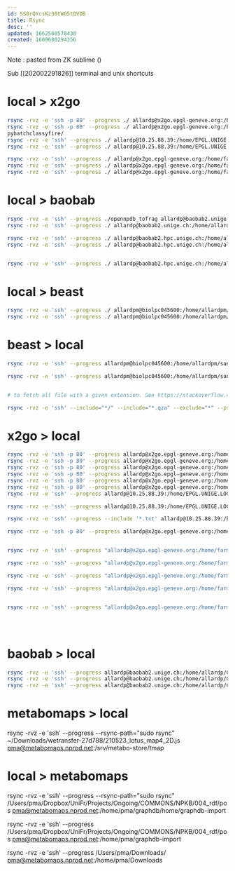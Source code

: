 ```yaml
---
id: SS0rQYcsKz30tWG5tQVOB
title: Rsync
desc: ''
updated: 1662560578438
created: 1609680294356
---
```


Note : pasted from ZK sublime ()

Sub [[202002291826]] terminal and unix shortcuts


# local > x2go 

```bash
rsync -rvz -e 'ssh -p 80' --progress ./ allardp@x2go.epgl-geneve.org:/home/EPGL.UNIGE.LOCAL/allardp/pybatchclassyfire/
rsync -rvz -e 'ssh -p 80' --progress ./ allardp@x2go.epgl-geneve.org:/home/EPGL.UNIGE.LOCAL/allardp/
pybatchclassyfire/
rsync -rvz -e 'ssh' --progress ./ allardp@10.25.88.39:/home/EPGL.UNIGE.LOCAL/allardp/
rsync -rvz -e 'ssh' --progress ./ allardp@10.25.88.39:/home/EPGL.UNIGE.LOCAL/allardp/opennaturalproductsdb/data/interim/tables/3_curated/

rsync -rvz -e 'ssh' --progress ./ allardp@x2go.epgl-geneve.org:/home/farma.unige.ch/allardp/Desktop/FARMAnetwork/RECHERCHE/COMMON\ FASIE-FATHO/PMA/Ubuntu_VM_img/ISDB_DNP/results
rsync -rvz -e 'ssh' --progress ./ allardp@x2go.epgl-geneve.org:/home/farma.unige.ch/allardp/Desktop/FARMAnetwork/RECHERCHE/COMMON\ FASIE-FATHO/PF_project
rsync -rvz -e 'ssh' --progress ./ allardp@x2go.epgl-geneve.org:/home/farma.unige.ch/allardp/is_fragmentation/lotus_data
```

# local > baobab

```bash
rsync -rvz -e 'ssh' --progress ./opennpdb_tofrag allardp@baobab2.unige.ch:/home/allardp/data_to_frag/opennpdb/
rsync -rvz -e 'ssh' --progress ./ allardp@baobab2.unige.ch:/home/allardp/bash_files/opennpdb_bash

rsync -rvz -e 'ssh' --progress ./ allardp@baobab2.hpc.unige.ch:/home/allardp/bash_files/lotus_bash
rsync -rvz -e 'ssh' --progress ./ allardp@baobab2.hpc.unige.ch:/home/allardp/data_to_frag/lotus/


rsync -rvz -e 'ssh' --progress ./ allardp@baobab2.hpc.unige.ch:/home/allardp/is_fragmentation/lotus_data/

```

# local > beast

```bash
rsync -rvz -e 'ssh' --progress ./ allardpm@biolpc045600:/home/allardpm/data_to_frag/opennpdb/
rsync -rvz -e 'ssh' --progress ./ allardpm@biolpc045600:/home/allardpm/cfm/bash_files
```



# beast > local

```bash
rsync -rvz -e 'ssh' --progress allardpm@biolpc045600:/home/allardpm/sandbox/GNPS_output_Qemistree_set/*.qza ./ 

rsync -rvz -e 'ssh' --progress allardpm@biolpc045600:/home/allardpm/sandbox/GNPS_output_Qemistree_set/*.qza ./ 


# to fetch all file with a given extension. See https://stackoverflow.com/a/11111793 for details

rsync -rvz -e 'ssh' --include="*/" --include="*.qza" --exclude="*" --progress allardpm@biolpc045600:/home/allardpm/sandbox/GNPS_output_Qemistree_set/ ./
```


# x2go > local 

```bash
rsync -rvz -e 'ssh -p 80' --progress allardp@x2go.epgl-geneve.org:/home/EPGL.UNIGE.LOCAL/allardp/is_fragmentation/coconut_data/coconut_ISDB_pos.mgf /Users/pma/Dropbox/People/Swap_MS/ISDB_Coconut
rsync -rvz -e 'ssh -p 80' --progress allardp@x2go.epgl-geneve.org:/home/EPGL.UNIGE.LOCAL/allardp/opennaturalproductsdb/1_databases/PLANTCYC/2_chemo/2_rdkit/PLANTCYC_chemo_rdkit_new_pm.tsv ./
rsync -rvz -e 'ssh -p 80' --progress allardp@x2go.epgl-geneve.org:/home/EPGL.UNIGE.LOCAL/allardp/opennaturalproductsdb/1_databases/PLANTCYC/2_chemo/2_rdkit/PLANTCYC_chemo_rdkit_sanitized_pm.tsv ./
rsync -rvz -e 'ssh -p 80' --progress allardp@x2go.epgl-geneve.org:/home/EPGL.UNIGE.LOCAL/allardp/opennaturalproductsdb/outputs/tables/3_curated/curated_tablesampled1000.tsv ./
rsync -rvz -e 'ssh -p 80' --progress allardp@x2go.epgl-geneve.org:/home/EPGL.UNIGE.LOCAL/allardp/opennaturalproductsdb/outputs/tables/3_curated/curatedTable5000_shuffled_headed ./
rsync -rvz -e 'ssh -p 80' --progress allardp@x2go.epgl-geneve.org:/home/EPGL.UNIGE.LOCAL/allardp/qiime2_cscs_explo_remote/pfabre/cscs_PCoA.qzv ./
rsync -rvz -e 'ssh' --progress allardp@10.25.88.39:/home/EPGL.UNIGE.LOCAL/allardp/opennaturalproductsdb/data/interim/tables/1_translated/structure/unique.tsv ./

rsync -rvz -e 'ssh' --progress allardp@10.25.88.39:/home/EPGL.UNIGE.LOCAL/allardp/opennaturalproductsdb/data/interim/tables_min/3_curated/smiles.gz ./

rsync -rvz -e 'ssh' --progress --include '*.txt' allardp@10.25.88.39:/home/EPGL.UNIGE.LOCAL/allardp/opennaturalproductsdb/data/interim/tables/3_curated/ ./

rsync -rvz -e 'ssh -p 80' --progress allardp@x2go.epgl-geneve.org:/home/EPGL.UNIGE.LOCAL/allardp/Desktop/FARMAnetwork/RECHERCHE/COMMON\ FASIE-FATHO/Workshop_Material/Data_annotation_Workshop_2019/190225_FullDNP_prot_deprot.csv ./


rsync -rvz -e 'ssh' --progress "allardp@x2go.epgl-geneve.org:/home/farma.unige.ch/allardp/Desktop/FARMAnetwork/RECHERCHE/COMMON\ FASIE-FATHO/PMA/Ubuntu_VM_img/ISDB_DNP/results/fbmn_lena_metabo_results_DNP_top50.out" ./ 

rsync -rvz -e 'ssh' --progress "allardp@x2go.epgl-geneve.org:/home/farma.unige.ch/allardp/lotusProcessor/data/interim/tables/4_analysed/platinum.tsv.gz" ./ 

rsync -rvz -e 'ssh' --progress "allardp@x2go.epgl-geneve.org:/home/farma.unige.ch/allardp/lotusProcessor/data/processed/lotus.sqlite" ./ 

rsync -rvz -e 'ssh' --progress "allardp@x2go.epgl-geneve.org:/home/farma.unige.ch/allardp/Documents/Toy_Dataset_MN/GNPS_output_Toy_Dataset_MN/cscs_PCoA.qzv" ./ 


rsync -rvz -e 'ssh' --progress "allardp@x2go.epgl-geneve.org:/home/farma.unige.ch/allardp/Documents/PF_GNP3/GNPS_output_PF_GNP3/feature_table_for_biom.tsv" ./ 





```


# baobab > local 

```bash
rsync -rvz -e 'ssh' --progress allardp@baobab2.unige.ch:/home/allardp/CFM_results/npatlas ./results
rsync -rvz -e 'ssh' --progress allardp@baobab2.unige.ch:/home/allardp/CFM_results/npatlas ./results
rsync -rvz -e 'ssh' --progress allardp@baobab2.unige.ch:/home/allardp/CFM_results/coconut ./ --apend
```

# metabomaps > local 



rsync -rvz -e 'ssh' --progress --rsync-path="sudo rsync" ~/Downloads/wetransfer-27d788/210523_lotus_map4_2D.js pma@metabomaps.nprod.net:/srv/metabo-store/tmap


# local > metabomaps

rsync -rvz -e 'ssh' --progress --rsync-path="sudo rsync" /Users/pma/Dropbox/UniFr/Projects/Ongoing/COMMONS/NPKB/004_rdf/pos pma@metabomaps.nprod.net:/home/pma/graphdb/home/graphdb-import

rsync -rvz -e 'ssh' --progress /Users/pma/Dropbox/UniFr/Projects/Ongoing/COMMONS/NPKB/004_rdf/pos pma@metabomaps.nprod.net:/home/pma/graphdb-import

rsync -rvz -e 'ssh' --progress /Users/pma/Downloads/ pma@metabomaps.nprod.net:/home/pma/Downloads